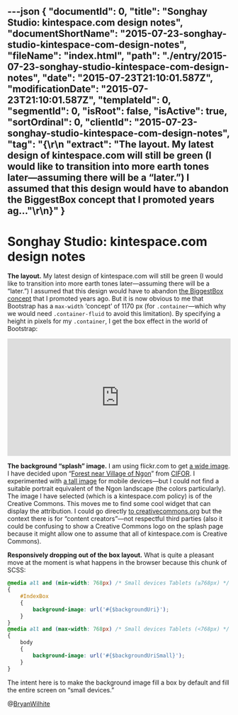 ---json
{
  "documentId": 0,
  "title": "Songhay Studio: kintespace.com design notes",
  "documentShortName": "2015-07-23-songhay-studio-kintespace-com-design-notes",
  "fileName": "index.html",
  "path": "./entry/2015-07-23-songhay-studio-kintespace-com-design-notes",
  "date": "2015-07-23T21:10:01.587Z",
  "modificationDate": "2015-07-23T21:10:01.587Z",
  "templateId": 0,
  "segmentId": 0,
  "isRoot": false,
  "isActive": true,
  "sortOrdinal": 0,
  "clientId": "2015-07-23-songhay-studio-kintespace-com-design-notes",
  "tag": "{\r\n  \"extract\": \"The layout. My latest design of kintespace.com will still be green (I would like to transition into more earth tones later—assuming there will be a “later.”) I assumed that this design would have to abandon the BiggestBox concept that I promoted years ag...\"\r\n}"
}
---

# Songhay Studio: kintespace.com design notes

**The layout.** My latest design of kintespace.com will still be green (I would like to transition into more earth tones later—assuming there will be a “later.”) I assumed that this design would have to abandon [the BiggestBox concept](http://kintespace.com/rasxlog/?p=2474) that I promoted years ago. But it is now obvious to me that Bootstrap has a `max-width` ‘concept’ of 1170 px (for `.container`—which why we would need `.container-fluid` to avoid this limitation). By specifying a height in pixels for my `.container`, I get the box effect in the world of Bootstrap:

<!-- cSpell:disable -->
<iframe height="265" style="width: 100%;" scrolling="no" title="kintespace.com index layout" src="https://codepen.io/rasx/embed/dPoPbV?height=265&theme-id=0&default-tab=js,result" frameborder="no" allowtransparency="true" allowfullscreen="true">
See the Pen <a href='https://codepen.io/rasx/pen/dPoPbV'>kintespace.com index layout</a> by Bryan Wilhite
  (<a href='https://codepen.io/rasx'>@rasx</a>) on <a href='https://codepen.io'>CodePen</a>.
</iframe>
<!-- cSpell:enable -->

**The background “splash” image.** I am using flickr.com to get [a wide image](https://www.flickr.com/search/?advanced=1&orientation=landscape,panorama&license=2,3,4,5,6,9&dimension_search_mode=min&height=1024&width=1024&media=photos&text=plants%20africa). I have decided upon “[Forest near Village of Ngon](https://www.flickr.com/photos/cifor/8002340637/in/photolist-dc965i-e3Vpno-qXHqki-h7FhTx-qNtSyH-bURFJF-bxwbwX-oc1SoG-4ExBny-qxEKTJ-a9nPsX-6vhAEg-4VcFAD-bxwrsa-5Gb2vR-qA9zCm-9FEMnS-8cxZDR-35p4Sd-kkDFzW-dJ5gaD-cPS16J-baG1qe-97cMCZ-nHuJ3P-cVw1Am-r51Q4T-dbwXNY-pF9mGv-8GNgG1-nHQoYg-qMwx7L-7UHybd-hfRH9i-9jbtyV-ixhzcR-nXQoRd-qjKoQH-tAKh8u-uvrGf7-5VJe4U-rby4ki-r6VxJm-iikcGV-s3r2u-cPRWe9-pDc3ZD-4GUgGb-9EdNns-r5xvdp)” from [CIFOR](http://www.cifor.org/). I experimented with [a tall image](https://www.flickr.com/search/?advanced=1&orientation=portrait&license=2,3,4,5,6,9&dimension_search_mode=min&height=640&width=640&media=photos&text=plants%20africa) for mobile devices—but I could not find a suitable portrait equivalent of the Ngon landscape (the colors particularly). The image I have selected (which is a kintespace.com policy) is of the Creative Commons. This moves me to find some cool widget that can display the attribution. I could go directly [to creativecommons.org](https://creativecommons.org/choose/) but the context there is for “content creators”—not respectful third parties (also it could be confusing to show a Creative Commons logo on the splash page because it might allow one to assume that all of kintespace.com is Creative Commons).

**Responsively dropping out of the box layout.** What is quite a pleasant move at the moment is what happens in the browser because this chunk of SCSS:

```css
@media all and (min-width: 768px) /* Small devices Tablets (≥768px) */
{
    #IndexBox
    {
        background-image: url('#{$backgroundUri}');
    }
}
@media all and (max-width: 768px) /* Small devices Tablets (<768px) */
{
    body
    {
        background-image: url('#{$backgroundUriSmall}');
    }
}
```

The intent here is to make the background image fill a box by default and fill the entire screen on “small devices.”

@[BryanWilhite](https://twitter.com/BryanWilhite)
